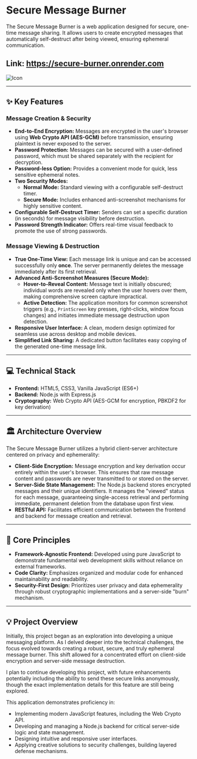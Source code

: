 # Secure Message Burner

The Secure Message Burner is a web application designed for secure, one-time message sharing. It allows users to create encrypted messages that automatically self-destruct after being viewed, ensuring ephemeral communication.

Link: https://secure-burner.onrender.com
---

![Icon](https://github.com/user-attachments/assets/11d92dc6-e759-4536-aacf-f612547208e9)

---

## ✨ Key Features

### Message Creation & Security
* **End-to-End Encryption:** Messages are encrypted in the user's browser using **Web Crypto API (AES-GCM)** before transmission, ensuring plaintext is never exposed to the server.
* **Password Protection:** Messages can be secured with a user-defined password, which must be shared separately with the recipient for decryption.
* **Password-less Option:** Provides a convenient mode for quick, less sensitive ephemeral notes.
* **Two Security Modes:**
    * **Normal Mode:** Standard viewing with a configurable self-destruct timer.
    * **Secure Mode:** Includes enhanced anti-screenshot mechanisms for highly sensitive content.
* **Configurable Self-Destruct Timer:** Senders can set a specific duration (in seconds) for message visibility before destruction.
* **Password Strength Indicator:** Offers real-time visual feedback to promote the use of strong passwords.

### Message Viewing & Destruction
* **True One-Time View:** Each message link is unique and can be accessed successfully only **once**. The server permanently deletes the message immediately after its first retrieval.
* **Advanced Anti-Screenshot Measures (Secure Mode):**
    * **Hover-to-Reveal Content:** Message text is initially obscured; individual words are revealed only when the user hovers over them, making comprehensive screen capture impractical.
    * **Active Detection:** The application monitors for common screenshot triggers (e.g., `PrintScreen` key presses, right-clicks, window focus changes) and initiates immediate message destruction upon detection.
* **Responsive User Interface:** A clean, modern design optimized for seamless use across desktop and mobile devices.
* **Simplified Link Sharing:** A dedicated button facilitates easy copying of the generated one-time message link.

---

## 💻 Technical Stack

* **Frontend:** HTML5, CSS3, Vanilla JavaScript (ES6+)
* **Backend:** Node.js with Express.js
* **Cryptography:** Web Crypto API (AES-GCM for encryption, PBKDF2 for key derivation)

---

## 🏛️ Architecture Overview

The Secure Message Burner utilizes a hybrid client-server architecture centered on privacy and ephemerality:

* **Client-Side Encryption:** Message encryption and key derivation occur entirely within the user's browser. This ensures that raw message content and passwords are never transmitted to or stored on the server.
* **Server-Side State Management:** The Node.js backend stores encrypted messages and their unique identifiers. It manages the "viewed" status for each message, guaranteeing single-access retrieval and performing immediate, permanent deletion from the database upon first view.
* **RESTful API:** Facilitates efficient communication between the frontend and backend for message creation and retrieval.

---

## 🌟 Core Principles

* **Framework-Agnostic Frontend:** Developed using pure JavaScript to demonstrate fundamental web development skills without reliance on external frameworks.
* **Code Clarity:** Emphasizes organized and modular code for enhanced maintainability and readability.
* **Security-First Design:** Prioritizes user privacy and data ephemerality through robust cryptographic implementations and a server-side "burn" mechanism.

---

## 💡 Project Overview

Initially, this project began as an exploration into developing a unique messaging platform. As I delved deeper into the technical challenges, the focus evolved towards creating a robust, secure, and truly ephemeral message burner. This shift allowed for a concentrated effort on client-side encryption and server-side message destruction.

I plan to continue developing this project, with future enhancements potentially including the ability to send these secure links anonymously, though the exact implementation details for this feature are still being explored.

This application demonstrates proficiency in:

* Implementing modern JavaScript features, including the Web Crypto API.
* Developing and managing a Node.js backend for critical server-side logic and state management.
* Designing intuitive and responsive user interfaces.
* Applying creative solutions to security challenges, building layered defense mechanisms.

